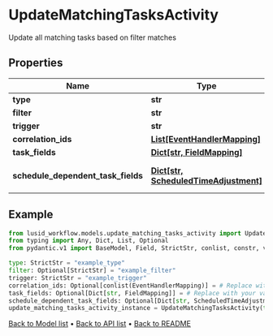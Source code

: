 # UpdateMatchingTasksActivity

Update all matching tasks based on filter matches
## Properties
Name | Type | Description | Notes
------------ | ------------- | ------------- | -------------
**type** | **str** | The type of task activity | 
**filter** | **str** | The filter that matches on existing tasks | [optional] 
**trigger** | **str** | Trigger to supply to all tasks that have been matched | 
**correlation_ids** | [**List[EventHandlerMapping]**](EventHandlerMapping.md) | The event to correlation ID mappings | [optional] 
**task_fields** | [**Dict[str, FieldMapping]**](FieldMapping.md) | The event to task field mappings | [optional] 
**schedule_dependent_task_fields** | [**Dict[str, ScheduledTimeAdjustment]**](ScheduledTimeAdjustment.md) | The Schedule dependent task field mappings. Only relevant if a Finbourne.Workflow.WebApi.Common.Dto.Json.EventHandlers.ScheduleMatchingPattern is specified | [optional] 
## Example

```python
from lusid_workflow.models.update_matching_tasks_activity import UpdateMatchingTasksActivity
from typing import Any, Dict, List, Optional
from pydantic.v1 import BaseModel, Field, StrictStr, conlist, constr, validator

type: StrictStr = "example_type"
filter: Optional[StrictStr] = "example_filter"
trigger: StrictStr = "example_trigger"
correlation_ids: Optional[conlist(EventHandlerMapping)] = # Replace with your value
task_fields: Optional[Dict[str, FieldMapping]] = # Replace with your value
schedule_dependent_task_fields: Optional[Dict[str, ScheduledTimeAdjustment]] = # Replace with your value
update_matching_tasks_activity_instance = UpdateMatchingTasksActivity(type=type, filter=filter, trigger=trigger, correlation_ids=correlation_ids, task_fields=task_fields, schedule_dependent_task_fields=schedule_dependent_task_fields)

```

[Back to Model list](../README.md#documentation-for-models) &#8226; [Back to API list](../README.md#documentation-for-api-endpoints) &#8226; [Back to README](../README.md)

